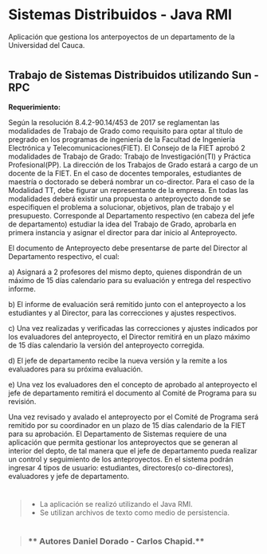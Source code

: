 # Sistemas Distribuidos - Java RMI
Aplicación que gestiona los anterpoyectos de un departamento de la Universidad del Cauca.

#

## Trabajo de Sistemas Distribuidos utilizando Sun - RPC

**Requerimiento:**

Según la resolución 8.4.2-90.14/453 de 2017 se reglamentan las modalidades de Trabajo de Grado
como requisito para optar al título de pregrado en los programas de ingeniería de la Facultad de
Ingeniería Electrónica y Telecomunicaciones(FIET). El Consejo de la FIET aprobó 2 modalidades de
Trabajo de Grado: Trabajo de Investigación(TI) y Práctica Profesional(PP). La dirección de los
Trabajos de Grado estará a cargo de un docente de la FIET. En el caso de docentes temporales,
estudiantes de maestría o doctorado se deberá nombrar un co-director. Para el caso de la Modalidad TT, debe figurar un representante de la empresa.
En todas las modalidades deberá existir una propuesta o anteproyecto donde se especifiquen el
problema a solucionar, objetivos, plan de trabajo y el presupuesto. Corresponde al Departamento
respectivo (en cabeza del jefe de departamento) estudiar la idea del Trabajo de Grado, aprobarla en
primera instancia y asignar el director para dar inicio al Anteproyecto.

El documento de Anteproyecto debe presentarse de parte del Director al Departamento respectivo, el
cual:

a) Asignará a 2 profesores del mismo depto, quienes dispondrán de un máximo de 15 días
calendario para su evaluación y entrega del respectivo informe.

b) El informe de evaluación será remitido junto con el anteproyecto a los estudiantes y al Director, para las correcciones y ajustes respectivos.

c) Una vez realizadas y verificadas las correcciones y ajustes indicados por los evaluadores del
anteproyecto, el Director remitirá en un plazo máximo de 15 días calendario la versión del
anteproyecto corregida.

d) El jefe de departamento recibe la nueva versión y la remite a los evaluadores para su próxima
evaluación.

e) Una vez los evaluadores den el concepto de aprobado al anteproyecto el jefe de departamento
remitirá el documento al Comité de Programa para su revisión.

Una vez revisado y avalado el anteproyecto por el Comité de Programa será remitido por su
coordinador en un plazo de 15 días calendario de la FIET para su aprobación.
El Departamento de Sistemas requiere de una aplicación que permita gestionar los anteproyectos que se
generan al interior del depto, de tal manera que el jefe de departamento pueda realizar un control y
seguimiento de los anteproyectos. En el sistema podrán ingresar 4 tipos de usuario: estudiantes,
directores(o co-directores), evaluadores y jefe de departamento.

#

>* La aplicación se realizó utilizando el Java RMI.
>* Se utilizan archivos de texto como medio de persistencia.

#

>###  ** Autores Daniel Dorado - Carlos Chapid.**

#